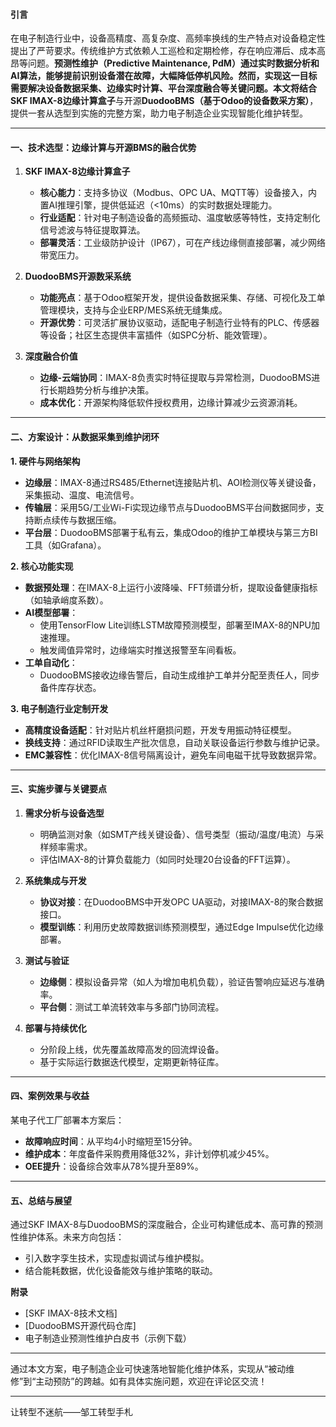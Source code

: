#### 引言  
在电子制造行业中，设备高精度、高复杂度、高频率换线的生产特点对设备稳定性提出了严苛要求。传统维护方式依赖人工巡检和定期检修，存在响应滞后、成本高昂等问题。**预测性维护（Predictive Maintenance, PdM）**通过实时数据分析和AI算法，能够提前识别设备潜在故障，大幅降低停机风险。然而，实现这一目标需要解决设备数据采集、边缘实时计算、平台深度融合等关键问题。本文将结合**SKF IMAX-8边缘计算盒子**与开源**DuodooBMS（基于Odoo的设备数采方案）**，提供一套从选型到实施的完整方案，助力电子制造企业实现智能化维护转型。

---

#### 一、技术选型：边缘计算与开源BMS的融合优势  
1. **SKF IMAX-8边缘计算盒子**  
   - **核心能力**：支持多协议（Modbus、OPC UA、MQTT等）设备接入，内置AI推理引擎，提供低延迟（<10ms）的实时数据处理能力。  
   - **行业适配**：针对电子制造设备的高频振动、温度敏感等特性，支持定制化信号滤波与特征提取算法。  
   - **部署灵活**：工业级防护设计（IP67），可在产线边缘侧直接部署，减少网络带宽压力。  

2. **DuodooBMS开源数采系统**  
   - **功能亮点**：基于Odoo框架开发，提供设备数据采集、存储、可视化及工单管理模块，支持与企业ERP/MES系统无缝集成。  
   - **开源优势**：可灵活扩展协议驱动，适配电子制造行业特有的PLC、传感器等设备；社区生态提供丰富插件（如SPC分析、能效管理）。  

3. **深度融合价值**  
   - **边缘-云端协同**：IMAX-8负责实时特征提取与异常检测，DuodooBMS进行长期趋势分析与维护决策。  
   - **成本优化**：开源架构降低软件授权费用，边缘计算减少云资源消耗。  

---

#### 二、方案设计：从数据采集到维护闭环  
**1. 硬件与网络架构**  
   - **边缘层**：IMAX-8通过RS485/Ethernet连接贴片机、AOI检测仪等关键设备，采集振动、温度、电流信号。  
   - **传输层**：采用5G/工业Wi-Fi实现边缘节点与DuodooBMS平台间数据同步，支持断点续传与数据压缩。  
   - **平台层**：DuodooBMS部署于私有云，集成Odoo的维护工单模块与第三方BI工具（如Grafana）。  

**2. 核心功能实现**  
   - **数据预处理**：在IMAX-8上运行小波降噪、FFT频谱分析，提取设备健康指标（如轴承峭度系数）。  
   - **AI模型部署**：  
     - 使用TensorFlow Lite训练LSTM故障预测模型，部署至IMAX-8的NPU加速推理。  
     - 触发阈值异常时，边缘端实时推送报警至车间看板。  
   - **工单自动化**：  
     - DuodooBMS接收边缘告警后，自动生成维护工单并分配至责任人，同步备件库存状态。  

**3. 电子制造行业定制开发**  
   - **高精度设备适配**：针对贴片机丝杆磨损问题，开发专用振动特征模型。  
   - **换线支持**：通过RFID读取生产批次信息，自动关联设备运行参数与维护记录。  
   - **EMC兼容性**：优化IMAX-8信号隔离设计，避免车间电磁干扰导致数据异常。  

---

#### 三、实施步骤与关键要点  
1. **需求分析与设备选型**  
   - 明确监测对象（如SMT产线关键设备）、信号类型（振动/温度/电流）与采样频率需求。  
   - 评估IMAX-8的计算负载能力（如同时处理20台设备的FFT运算）。  

2. **系统集成与开发**  
   - **协议对接**：在DuodooBMS中开发OPC UA驱动，对接IMAX-8的聚合数据接口。  
   - **模型训练**：利用历史故障数据训练预测模型，通过Edge Impulse优化边缘部署。  

3. **测试与验证**  
   - **边缘侧**：模拟设备异常（如人为增加电机负载），验证告警响应延迟与准确率。  
   - **平台侧**：测试工单流转效率与多部门协同流程。  

4. **部署与持续优化**  
   - 分阶段上线，优先覆盖故障高发的回流焊设备。  
   - 基于实际运行数据迭代模型，定期更新特征库。  

---

#### 四、案例效果与收益  
某电子代工厂部署本方案后：  
- **故障响应时间**：从平均4小时缩短至15分钟。  
- **维护成本**：年度备件采购费用降低32%，非计划停机减少45%。  
- **OEE提升**：设备综合效率从78%提升至89%。  

---

#### 五、总结与展望  
通过SKF IMAX-8与DuodooBMS的深度融合，企业可构建低成本、高可靠的预测性维护体系。未来方向包括：  
- 引入数字孪生技术，实现虚拟调试与维护模拟。  
- 结合能耗数据，优化设备能效与维护策略的联动。  

**附录**  
- [SKF IMAX-8技术文档]
- [DuodooBMS开源代码仓库] 
- 电子制造业预测性维护白皮书（示例下载）  

---

通过本文方案，电子制造企业可快速落地智能化维护体系，实现从“被动维修”到“主动预防”的跨越。如有具体实施问题，欢迎在评论区交流！

---
让转型不迷航——邹工转型手札